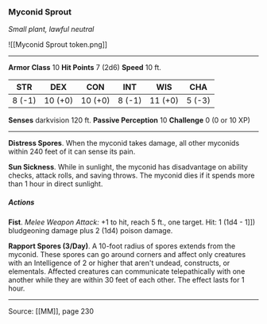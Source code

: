 ### Myconid Sprout
_Small plant, lawful neutral_

![[Myconid Sprout token.png]]




---

**Armor Class** 10
**Hit Points** 7 (2d6)
**Speed** 10 ft.

| STR     | DEX     | CON     | INT     | WIS     | CHA     |
|---------|---------|---------|---------|---------|---------|
| 8 (-1) | 10 (+0) | 10 (+0) | 8 (-1) | 11 (+0) | 5 (-3) |

**Senses** darkvision 120 ft.
**Passive Perception** 10
**Challenge** 0 (0 or 10 XP)

---

**Distress Spores**. When the myconid takes damage, all other myconids within 240 feet of it can sense its pain.

**Sun Sickness**. While in sunlight, the myconid has disadvantage on ability checks, attack rolls, and saving throws. The myconid dies if it spends more than 1 hour in direct sunlight.

##### Actions
**Fist**. _Melee Weapon Attack:_ +1 to hit, reach 5 ft., one target. Hit: 1 (1d4 - 1]]) bludgeoning damage plus 2 (1d4) poison damage.

**Rapport Spores (3/Day)**. A 10-foot radius of spores extends from the myconid. These spores can go around corners and affect only creatures with an Intelligence of 2 or higher that aren't undead, constructs, or elementals. Affected creatures can communicate telepathically with one another while they are within 30 feet of each other. The effect lasts for 1 hour.


---

Source: [[MM]], page 230